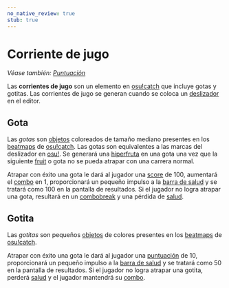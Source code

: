 ```yaml
---
no_native_review: true
stub: true
---
```


# Corriente de jugo

*Véase también: [Puntuación](/wiki/Gameplay/Score)*

Las **corrientes de jugo** son un elemento en [osu!catch](/wiki/Game_mode/osu!catch) que incluye gotas y gotitas. Las corrientes de jugo se generan cuando se coloca un [deslizador](/wiki/Gameplay/Hit_object/Slider) en el editor.

## Gota

Las *gotas* son [objetos](/wiki/Gameplay/Hit_object) coloreados de tamaño mediano presentes en los [beatmaps](/wiki/Beatmap) de [osu!catch](/wiki/Game_mode/osu!catch). Las gotas son equivalentes a las marcas del deslizador en [osu!](/wiki/Game_mode/osu!). Se generará una [hiperfruta](/wiki/Gameplay/Hit_object/Hyperfruit) en una gota una vez que la siguiente [fruit](/wiki/Gameplay/Hit_object/Fruit) o gota no se pueda atrapar con una carrera normal.

Atrapar con éxito una gota le dará al jugador una [score](/wiki/Gameplay/Score) de 100, aumentará el [combo](/wiki/Gameplay/Combo_(score_multiplier)) en 1, proporcionará un pequeño impulso a la [barra de salud](/wiki/Client/Interface/Health_bar) y se tratará como 100 en la pantalla de resultados. Si el jugador no logra atrapar una gota, resultará en un [combobreak](/wiki/Gameplay/Judgement/Combobreak) y una pérdida de [salud](/wiki/Gameplay/Health).

## Gotita

Las *gotitas* son pequeños [objetos](/wiki/Gameplay/Hit_object) de colores presentes en los [beatmaps](/wiki/Beatmap) de [osu!catch](/wiki/Game_mode/osu!catch).

Atrapar con éxito una gota le dará al jugador una [puntuación](/wiki/Gameplay/Score) de 10, proporcionará un pequeño impulso a la [barra de salud](/wiki/Client/Interface/Health_bar) y se tratará como 50 en la pantalla de resultados. Si el jugador no logra atrapar una gotita, perderá [salud](/wiki/Gameplay/Health) y el jugador mantendrá su [combo](/wiki/Gameplay/Combo_(score_multiplier)).
